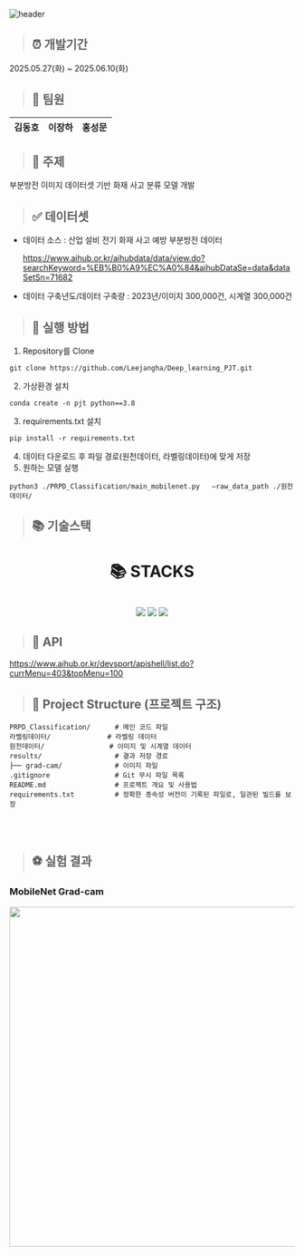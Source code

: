 ![header](https://capsule-render.vercel.app/api?type=waving&color=gradient&customColorList=0,2,2,2,3&height=250&section=header&text=DeepLearning&animation=fadeIn&fontColor=d6ace6&fontSize=90)

> ## :alarm_clock: 개발기간

2025.05.27(화) ~ 2025.06.10(화)

> ## 🤝 팀원

| **김동호** | **이장하** | **홍성문** |
| ---------- | ---------- | ---------- |

> ## :page_facing_up: 주제

부분방전 이미지 데이터셋 기반 화재 사고 분류 모델 개발

> ## :white_check_mark: 데이터셋
* 데이터 소스 : 산업 설비 전기 화재 사고 예방 부분방전 데이터

  https://www.aihub.or.kr/aihubdata/data/view.do?searchKeyword=%EB%B0%A9%EC%A0%84&aihubDataSe=data&dataSetSn=71682

* 데이터 구축년도/데이터 구축량 : 2023년/이미지 300,000건, 시계열 300,000건

> ## :page_with_curl: 실행 방법

1. Repository를 Clone

```
git clone https://github.com/Leejangha/Deep_learning_PJT.git
```

2. 가상환경 설치

```
conda create -n pjt python==3.8
```

3. requirements.txt 설치

```
pip install -r requirements.txt
```

4. 데이터 다운로드 후 파일 경로(원천데이터, 라벨링데이터)에 맞게 저장
5. 원하는 모델 실행

```
python3 ./PRPD_Classification/main_mobilenet.py   —raw_data_path ./원천데이터/
```




> ## :books: 기술스택

<div align=center><h1>📚 STACKS</h1></div>
<div align=center>
    <br>
    <img src="https://img.shields.io/badge/python-3776AB?style=for-the-badge&logo=python&logoColor=white">
    <img src="https://img.shields.io/badge/pytorch-EE4C2C?style=for-the-badge&logo=pytorch&logoColor=white">
    <img src="https://img.shields.io/badge/numpy-013243?style=for-the-badge&logo=numpy&logoColor=white">
</div>

> ## :link: API

https://www.aihub.or.kr/devsport/apishell/list.do?currMenu=403&topMenu=100


> ## :file_folder: Project Structure (프로젝트 구조)

```plaintext
PRPD_Classification/      # 메인 코드 파일
라벨링데이터/              # 라벨링 데이터
원천데이터/                # 이미지 및 시계열 데이터
results/                  # 결과 저장 경로
├── grad-cam/             # 이미지 파일
.gitignore                # Git 무시 파일 목록
README.md                 # 프로젝트 개요 및 사용법
requirements.txt          # 정확한 종속성 버전이 기록된 파일로, 일관된 빌드를 보장
```

<br/>
<br/>

> ## :soccer: 실험 결과

### MobileNet Grad-cam

<p align="center">
    <img width="600" src="https://github.com/user-attachments/assets/e02a8256-c32b-47b4-90e1-41ca77d5360e">
</p>
